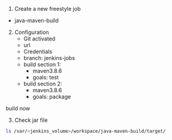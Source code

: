 1. Create a new freestyle job
- java-maven-build

2. Configuration
    -  Git activated
    - url
    - Credentials
    -  branch: jenkins-jobs
    - build section 1: 
        - maven3.8.6
        - goals: test
    - build section 2: 
        - maven3.8.6
        - goals: package

build now

3. Check jar file

```Bash
ls /var/<jenkins_volume>/workspace/java-maven-build/target/
```